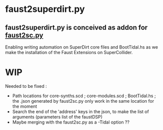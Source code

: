 # faust2superdirt.py
## faust2superdirt.py is conceived as addon for [faust2sc.py](https://github.com/madskjeldgaard/faust2sc.py)
Enabling writing automation on SuperDirt core files and BootTidal.hs as we make the installation of the Faust Extensions on SuperCollider.



# WIP
Needed to be fixed : 
* Path locations for core-synths.scd ; core-modules.scd ; BootTidal.hs ; the .json generated by faust2sc.py 
  only work in the same location for the moment
* Search the end of the 'address' keys in the json, to make the list of arguments (parameters list of the faustDSP)
* Maybe merging with the faust2sc.py as a -Tidal option ??
